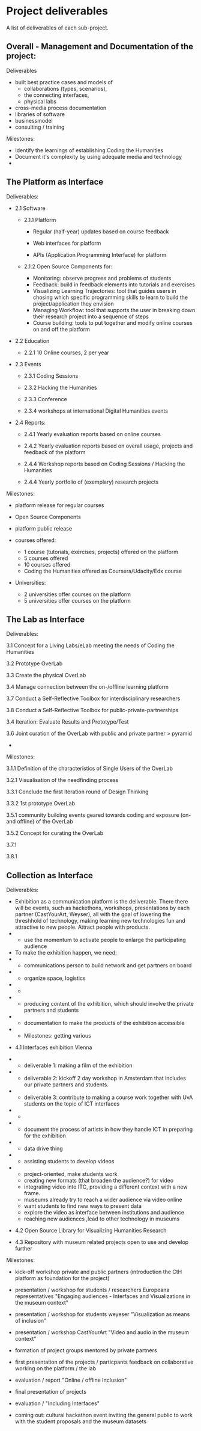 # Project deliverables

A list of deliverables of each sub-project.


## Overall - Management and Documentation of the project:

Deliverables
+ built best practice cases and models of 
  + collaborations (types, scenarios), 
  + the connecting interfaces, 
  + physical labs
+ cross-media process documentation  
+ libraries of software 
+ businessmodel
+ consulting / training

Milestones:
+ Identify the learnings of establishing Coding the Humanities 
+ Document it's complexity by using adequate media and technology
+ 

## The Platform as Interface

Deliverables:

+ 2.1 Software

  + 2.1.1 Platform

    + Regular (half-year) updates based on course feedback

    + Web interfaces for platform

    + APIs (Application Programming Interface) for platform

  + 2.1.2 Open Source Components for:
    + Monitoring: observe progress and problems of students 
    + Feedback: build in feedback elements into tutorials and exercises
    + Visualizing Learning Trajectories: tool that guides users in chosing which specific programming skills to learn to build the project/application they envision
    + Managing Workflow: tool that supports the user in breaking down their research project into a sequence of steps
	+ Course building: tools to put together and modify online courses on and off the platform

+ 2.2 Education

  + 2.2.1 10 Online courses, 2 per year

+ 2.3 Events

  + 2.3.1 Coding Sessions

  + 2.3.2 Hacking the Humanities

  + 2.3.3 Conference

  + 2.3.4 workshops at international Digital Humanities events

+ 2.4 Reports:

  + 2.4.1 Yearly evaluation reports based on online courses 

  + 2.4.2 Yearly evaluation reports based on overall usage, projects and feedback of the platform

  + 2.4.4 Workshop reports based on Coding Sessions / Hacking the Humanities

  + 2.4.4 Yearly portfolio of (exemplary) research projects

Milestones:

+ platform release for regular courses
+ Open Source Components
+ platform public release

+ courses offered:
  + 1 course (tutorials, exercises, projects) offered on the platform
  + 5 courses offered
  + 10 courses offered
  + Coding the Humanities offered as Coursera/Udacity/Edx course

+ Universities:
  + 2 universities offer courses on the platform
  + 5 universities offer courses on the platform

## The Lab as Interface

Deliverables:

3.1 Concept for a Living Labs/eLab meeting the needs of Coding the Humanities

3.2 Prototype OverLab
 
3.3 Create the physical OverLab

3.4 Manage connection between the on-/offline learning platform

3.7 Conduct a Self-Reflective Toolbox for interdisciplinary researchers

3.8 Conduct a Self-Reflective Toolbox for public-private-partnerships

3.4 Iteration: Evaluate Results and Prototype/Test

3.6 Joint curation of the OverLab with public and private partner > pyramid

- 


Milestones:

3.1.1 Definition of the characteristics of Single Users of the OverLab

3.2.1 Visualisation of the needfinding process

3.3.1 Conclude the first iteration round of Design Thinking

3.3.2 1st prototype OverLab

3.5.1 community building events geared towards coding and exposure (on- and offline) of the OverLab

3.5.2 Concept for curating the OverLab

3.7.1

3.8.1


## Collection as Interface

Deliverables:
- Exhibition as a communication platform is the deliverable. There there will be events, such as hackethons, workshops, presentations by each partner (CastYourArt, Weyser), all with the goal of lowering the threshhold of technology, making learning new technologies fun and attractive to new people. Attract people with products. 
- - use the momentum to activate people to enlarge the participating audience
- To make the exhibition happen, we need: 
- 	- communications person to build network and get partners on board
- 	- organize space, logistics
- 	- 
- 	- producing content of the exhibition, which should involve the private partners and students
- 	- documentation to make the products of the exhibition accessible 
- 	- Milestones: getting various 
+ 4.1 Interfaces exhibition Vienna
+ 	- deliverable 1: making a film of the exhibition
+ 	- deliverable 2: kickoff 2 day workshop in Amsterdam that includes our private partners and students. 
+ 	- deliverable 3: contribute to making a course work together with UvA students on the topic of ICT interfaces	
+ 	- 
+ 	- document the process of artists in how they handle ICT in preparing for the exhibition
+ 	- data drive thing
+ 	- assisting students to develop videos
+ 	- project-oriented, make students work 
	- creating new formats (that broaden the audience?) for video 
	- integrating video into ITC, providing a different context with a new frame. 
	- museums already try to reach a wider audience via video online
	- want students to find new ways to present data
	- explore the video as interface between institutions and audience
	- reaching new audiences ,lead to other technology in museums
+ 4.2 Open Source Library for Visualizing Humanities Research

+ 4.3 Repository with museum related projects open to use and develop further



Milestones:

+ kick-off workshop private and public partners (introduction the CtH platform as foundation for the project)

+ presentation / workshop for students / researchers Europeana representatives
"Engaging audiences - Interfaces and Visualizations in the museum context"

+ presentation / workshop for students weyeser "Visualization as means of inclusion"

+ presentation / workshop CastYourArt "Video and audio in the museum context"

+ formation of project groups mentored by private partners

+ first presentation of the projects / particpants feedback on collaborative working on the platform / the lab

+ evaluation / report "Online / offline Inclusion"

+ final presentation of projects 

+ evaluation / "Including Interfaces"

+ coming out: cultural hackathon event inviting the general public to work with the student proposals and the museum datasets



